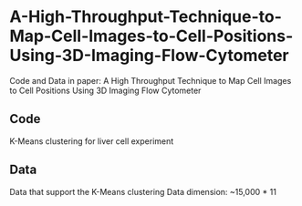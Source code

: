 # A-High-Throughput-Technique-to-Map-Cell-Images-to-Cell-Positions-Using-3D-Imaging-Flow-Cytometer
Code and Data in paper: A High Throughput Technique to Map Cell Images to Cell Positions Using 3D Imaging Flow Cytometer

## Code
K-Means clustering for liver cell experiment

## Data
Data that support the K-Means clustering
Data dimension: ~15,000 * 11
